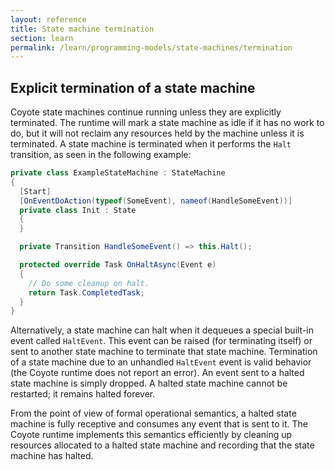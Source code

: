 ```yaml
---
layout: reference
title: State machine termination
section: learn
permalink: /learn/programming-models/state-machines/termination
---
```


## Explicit termination of a state machine

Coyote state machines continue running unless they are explicitly terminated.
The runtime will mark a state machine as idle if it has no work to do, but it will not
reclaim any resources held by the machine unless it is terminated. A state machine is
terminated when it performs the `Halt` transition, as seen in the following example:

```c#
private class ExampleStateMachine : StateMachine
{
  [Start]
  [OnEventDoAction(typeof(SomeEvent), nameof(HandleSomeEvent))]
  private class Init : State
  {
  }

  private Transition HandleSomeEvent() => this.Halt();

  protected override Task OnHaltAsync(Event e)
  {
    // Do some cleanup on halt.
    return Task.CompletedTask;
  }
}
```

Alternatively, a state machine can halt when it dequeues a special built-in event
called `HaltEvent`. This event can be raised (for terminating itself) or sent to
another state machine to terminate that state machine.
Termination of a state machine due to an unhandled `HaltEvent` event is valid behavior
(the Coyote runtime does not report an error).
An event sent to a halted state machine is simply dropped.
A halted state machine cannot be restarted; it remains halted forever.

From the point of view of formal operational semantics, a halted state machine is fully
receptive and consumes any event that is sent to it. The Coyote runtime implements
this semantics efficiently by cleaning up resources allocated to a halted state machine
and recording that the state machine has halted.
